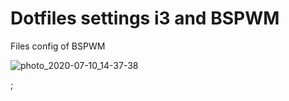 # Dotfiles settings i3 and BSPWM
Files config of BSPWM 

![photo_2020-07-10_14-37-38](https://user-images.githubusercontent.com/67173989/87227480-c23e7e00-c38a-11ea-8748-1aba325c054c.jpg)


;[](https://github.com/polybar/polybar)

